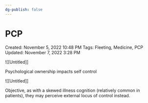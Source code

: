 ```yaml
---
dg-publish: false
---
```


# PCP

Created: November 5, 2022 10:48 PM
Tags: Fleeting, Medicine, PCP
Updated: November 7, 2022 3:28 PM

![[Untitled]]

Psychological ownership impacts self control

![[Untitled]]

Objective, as with a skewed illness cognition (relatively common in patients), they may perceive external locus of control instead.